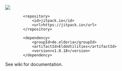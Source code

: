 [![](https://jitci.com/gh/eldoriarpg/EldoUtilities/svg)](https://jitci.com/gh/eldoriarpg/EldoUtilities)

```
        <repository>
            <id>jitpack.io</id>
            <url>https://jitpack.io</url>
        </repository>

        <dependency>
            <groupId>de.eldoria</groupId>
            <artifactId>EldoUtilities</artifactId>
            <version>v1.0.18</version>
        </dependency>

```
See wiki for documentation.